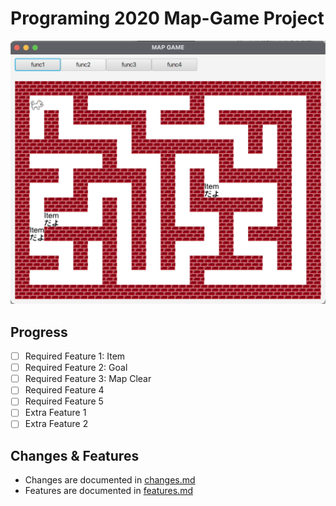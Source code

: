 # Programing 2020 Map-Game Project

![main-screen](img/main-screen.png)

## Progress
- [ ] Required Feature 1: Item
- [ ] Required Feature 2: Goal
- [ ] Required Feature 3: Map Clear
- [ ] Required Feature 4
- [ ] Required Feature 5
- [ ] Extra Feature 1
- [ ] Extra Feature 2

## Changes & Features
- Changes are documented in [changes.md](changes.md)
- Features are documented in [features.md](features.md)